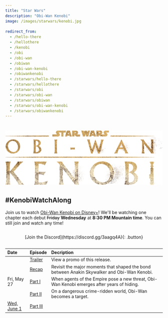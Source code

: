 ```yaml
---
title: "Star Wars"
description: "Obi-Wan Kenobi"
image: /images/starwars/kenobi.jpg

redirect_from:
  - /hello-there
  - /hellothere
  - /kenobi
  - /obi
  - /obi-wan
  - /obiwan
  - /obi-wan-kenobi
  - /obiwankenobi
  - /starwars/hello-there
  - /starwars/hellothere
  - /starwars/obi
  - /starwars/obi-wan
  - /starwars/obiwan
  - /starwars/obi-wan-kenobi
  - /starwars/obiwankenobi
---
```


# ![Star Wars: Obi-Wan Kenobi](/images/starwars/kenobi.png)

## #KenobiWatchAlong

Join us to watch [Obi-Wan Kenobi on Disney+][s1]! We'll be watching one chapter each debut ~~Friday~~ **Wednesday** at **8:30 PM Mountain time**. You can still join and watch any time!

<div style="margin: 2em auto; text-align: center;" markdown="1">
[Join the Discord](https://discord.gg/3aagq4A){: .button}
</div>

Date                | Episode         | Decription
:---                | :------         | :---------
&nbsp;              | [Trailer]       | View a promo of this release.
&nbsp;              | [Recap]         | Revisit the major moments that shaped the bond between Anakin Skywalker and Obi-Wan Kenobi.
Fri, May 27         | [Part I][s1e1]  | When agents of the Empire pose a new threat, Obi-Wan Kenobi emerges after years of hiding.
&nbsp;              | [Part II][s1e2] | On a dangerous crime-ridden world, Obi-Wan becomes a target.
[Wed, June 1][s1e3] | [Part III][s1]  |

[s1]: https://www.disneyplus.com/series/obi-wan-kenobi/2JYKcHv9fRJb
[trailer]: https://www.disneyplus.com/video/4a2924c5-68e7-44b7-9d46-a89bc37f8276
[recap]: https://www.disneyplus.com/video/0aeb290f-7a28-4d22-badc-a95b64afd010
[s1e1]: https://www.disneyplus.com/video/8b783732-c891-482f-aeb9-6a52182abd70
[s1e2]: https://www.disneyplus.com/video/e8d5ea97-e72f-49dd-b617-c3a35000f598

[s1e3]: https://discord.gg/3aagq4A?event=980929550773002240
